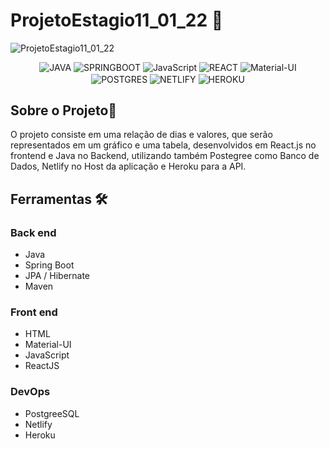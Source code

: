 # ProjetoEstagio11_01_22 📑

![ProjetoEstagio11_01_22 ](https://github.com/root-who/LifeBank/blob/main/ScreenshotDoJogo.png)

<p align="center">
<img alt="JAVA" src="https://img.shields.io/badge/-Java-007396?style=flat-square&logo=java"/>
<img alt="SPRINGBOOT" src="https://img.shields.io/badge/-Spring-6DB33F?style=flat-square&logo=spring&logoColor=white"/>
<img alt="JavaScript" src="https://img.shields.io/badge/JavaScript%20-%23F7DF1E.svg?logo=javascript&logoColor=black"/>
<img alt="REACT" src="https://img.shields.io/badge/-React%20-%2320232a.svg?&style=flat-square&logo=react&logoColor=%2361DAFB"/>
<img alt="Material-UI" src="https://img.shields.io/badge/Material--UI-0081CB?style=flat-square&logo=material-ui&logoColor=white"/>
<img align="center" alt="POSTGRES" src="https://img.shields.io/badge/-Postgresql-336791.svg?&style=flat-square&logo=postgresql&logoColor=white"/>
<img align="center" alt="NETLIFY" src="https://img.shields.io/badge/Netlify-00C7B7?style=for-the-badge&logo=netlify&logoColor=white"/>
<img align="center" alt="HEROKU" src="https://img.shields.io/badge/Heroku-430098?style=for-the-badge&logo=heroku&logoColor=white"/>
</p>

## Sobre o Projeto📖

O projeto consiste em uma relação de dias e valores, que serão representados em um gráfico e uma tabela, desenvolvidos em React.js no frontend e Java no Backend, utilizando também Postegree como Banco de Dados, Netlify no Host da aplicação e Heroku para a API.


## Ferramentas 🛠

### Back end

- Java
- Spring Boot
- JPA / Hibernate
- Maven

### Front end

 - HTML 
 - Material-UI
 - JavaScript
 - ReactJS

### DevOps

 - PostgreeSQL
 - Netlify
 - Heroku